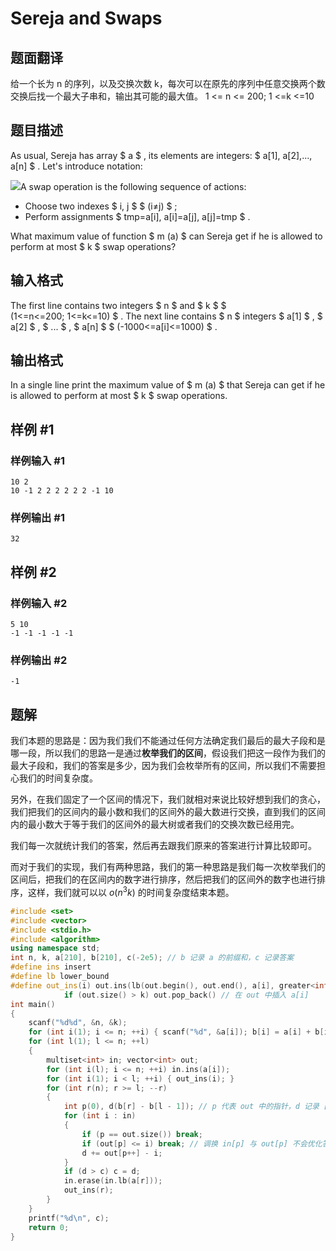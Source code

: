 # Sereja and Swaps

## 题面翻译

给一个长为 n 的序列，以及交换次数 k，每次可以在原先的序列中任意交换两个数交换后找一个最大子串和，输出其可能的最大值。 
1 <= n <= 200; 1 <=k <=10

## 题目描述

As usual, Sereja has array $ a $ , its elements are integers: $ a[1], a[2],..., a[n] $ . Let's introduce notation:

![](https://cdn.luogu.com.cn/upload/vjudge_pic/CF425A/32568eeb8040eb1aa136af55c788f7e656cb44a9.png)A swap operation is the following sequence of actions:

- Choose two indexes $ i, j $ $ (i≠j) $ ;
- Perform assignments $ tmp=a[i], a[i]=a[j], a[j]=tmp $ .

What maximum value of function $ m (a) $ can Sereja get if he is allowed to perform at most $ k $ swap operations?

## 输入格式

The first line contains two integers $ n $ and $ k $ $ (1<=n<=200; 1<=k<=10) $ . The next line contains $ n $ integers $ a[1] $ , $ a[2] $ , $ ... $ , $ a[n] $ $ (-1000<=a[i]<=1000) $ .

## 输出格式

In a single line print the maximum value of $ m (a) $ that Sereja can get if he is allowed to perform at most $ k $ swap operations.

## 样例 #1

### 样例输入 #1

```
10 2
10 -1 2 2 2 2 2 2 -1 10
```

### 样例输出 #1

```
32
```

## 样例 #2

### 样例输入 #2

```
5 10
-1 -1 -1 -1 -1
```

### 样例输出 #2

```
-1
```

## 题解
我们本题的思路是：因为我们我们不能通过任何方法确定我们最后的最大子段和是哪一段，所以我们的思路一是通过**枚举我们的区间**，假设我们把这一段作为我们的最大子段和，我们的答案是多少，因为我们会枚举所有的区间，所以我们不需要担心我们的时间复杂度。

另外，在我们固定了一个区间的情况下，我们就相对来说比较好想到我们的贪心，我们把我们的区间内的最小数和我们的区间外的最大数进行交换，直到我们的区间内的最小数大于等于我们的区间外的最大树或者我们的交换次数已经用完。

我们每一次就统计我们的答案，然后再去跟我们原来的答案进行计算比较即可。

而对于我们的实现，我们有两种思路，我们的第一种思路是我们每一次枚举我们的区间后，把我们的在区间内的数字进行排序，然后把我们的区间外的数字也进行排序，这样，我们就可以以 $o(n^3k)$ 的时间复杂度结束本题。

```cpp
#include <set>
#include <vector>
#include <stdio.h>
#include <algorithm>
using namespace std;
int n, k, a[210], b[210], c(-2e5); // b 记录 a 的前缀和，c 记录答案
#define ins insert
#define lb lower_bound
#define out_ins(i) out.ins(lb(out.begin(), out.end(), a[i], greater<int>()), a[i]); \
			if (out.size() > k) out.pop_back() // 在 out 中插入 a[i]
int main()
{
	scanf("%d%d", &n, &k); 
	for (int i(1); i <= n; ++i) { scanf("%d", &a[i]); b[i] = a[i] + b[i - 1]; }
	for (int l(1); l <= n; ++l)
	{
		multiset<int> in; vector<int> out;
		for (int i(l); i <= n; ++i) in.ins(a[i]);
		for (int i(1); i < l; ++i) { out_ins(i); }
		for (int r(n); r >= l; --r)
		{
			int p(0), d(b[r] - b[l - 1]); // p 代表 out 中的指针，d 记录 [l, r] 的答案
			for (int i : in)
			{
				if (p == out.size()) break;
				if (out[p] <= i) break; // 调换 in[p] 与 out[p] 不会优化答案，跳出循环
				d += out[p++] - i;
			}
			if (d > c) c = d;
			in.erase(in.lb(a[r]));
			out_ins(r);
		}
	}
	printf("%d\n", c);
	return 0;
} 

```